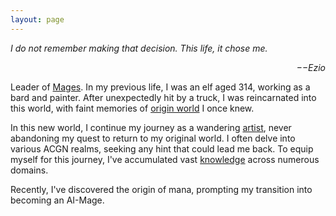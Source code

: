 ```yaml
---
layout: page
---
```


*I do not remember making that decision. This life, it chose me.*  
<p align="right"><i>−−Ezio</i></p>


Leader of [Mages](/About). In my previous life, I was an elf aged 314, working as a bard and painter. After unexpectedly hit by a truck, I was reincarnated into this world, with faint memories of [origin world](/Novel/SettingBook) I once knew.

In this new world, I continue my journey as a wandering [artist](https://www.facebook.com/LatticeMage), never abandoning my quest to return to my original world. I often delve into various ACGN realms, seeking any hint that could lead me back. To equip myself for this journey, I've accumulated vast [knowledge](https://notes.posetmage.com) across numerous domains.

Recently, I've discovered the origin of mana, prompting my transition into becoming an AI-Mage.